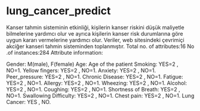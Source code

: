 # lung_cancer_predict
Kanser tahmin sisteminin etkinliği, kişilerin kanser riskini düşük maliyetle bilmelerine yardımcı olur ve ayrıca kişilerin kanser risk durumlarına göre uygun kararı vermelerine 
yardımcı olur. Veriler, web sitesindeki çevrimiçi akciğer kanseri tahmin sisteminden toplanmıştır.
Total no. of attributes:16
No .of instances:284
Attribute information:

Gender: M(male), F(female)
Age: Age of the patient
Smoking: YES=2 , NO=1.
Yellow fingers: YES=2 , NO=1.
Anxiety: YES=2 , NO=1.
Peer_pressure: YES=2 , NO=1.
Chronic Disease: YES=2 , NO=1.
Fatigue: YES=2 , NO=1.
Allergy: YES=2 , NO=1.
Wheezing: YES=2 , NO=1.
Alcohol: YES=2 , NO=1.
Coughing: YES=2 , NO=1.
Shortness of Breath: YES=2 , NO=1.
Swallowing Difficulty: YES=2 , NO=1.
Chest pain: YES=2 , NO=1.
Lung Cancer: YES , NO.
